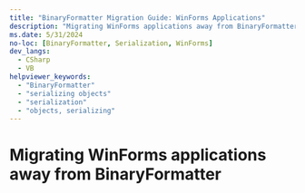 ```yaml
---
title: "BinaryFormatter Migration Guide: WinForms Applications"
description: "Migrating WinForms applications away from BinaryFormatter."
ms.date: 5/31/2024
no-loc: [BinaryFormatter, Serialization, WinForms]
dev_langs:
  - CSharp
  - VB
helpviewer_keywords:
  - "BinaryFormatter"
  - "serializing objects"
  - "serialization"
  - "objects, serializing"
---
```


# Migrating WinForms applications away from BinaryFormatter

